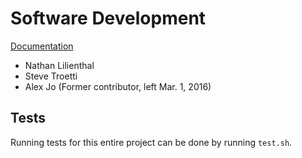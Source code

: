 # Software Development

[Documentation](https://github.ccs.neu.edu/pages/cs4500sp16/cs4500-nathanl-stroetti/cs4500/)

- Nathan Lilienthal
- Steve Troetti
- Alex Jo (Former contributor, left Mar. 1, 2016)

## Tests

Running tests for this entire project can be done by running `test.sh`.
